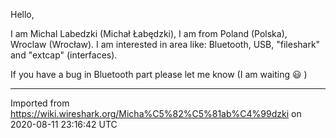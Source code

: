 Hello,

I am Michal Labedzki (Michał Łabędzki), I am from Poland (Polska), Wroclaw (Wrocław). I am interested in area like: Bluetooth, USB, "fileshark" and "extcap" (interfaces).

If you have a bug in Bluetooth part please let me know (I am waiting :smiley: )

---

Imported from https://wiki.wireshark.org/Micha%C5%82%C5%81ab%C4%99dzki on 2020-08-11 23:16:42 UTC
